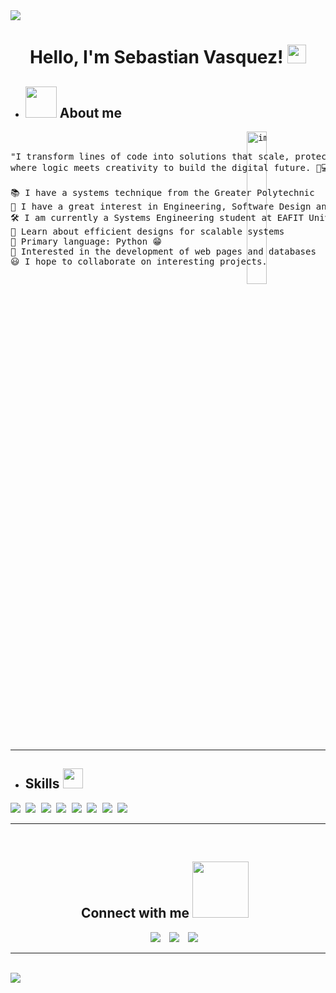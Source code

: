 <!---------------------------------------------------------------------------------------------------------------------------------------------------------------------- -->
<!-- HORIZONTAL DIVIDER(gradiant) -->
<img src="https://user-images.githubusercontent.com/73097560/115834477-dbab4500-a447-11eb-908a-139a6edaec5c.gif">

<!---------------------------------------------------------------------------------------------------------------------------------------------------------------------- -->


<!---------------------------------------------------------------------------------------------------------------------------------------------------------------------- -->
<!-- PRESENTATION TITLE -->
<h1 align="center">
Hello, I'm Sebastian Vasquez!
	<a href="https://github.com/Bouaskaoun" target="_self">
		<img src="https://media.giphy.com/media/hvRJCLFzcasrR4ia7z/giphy.gif" width="30">
	</a>
</h1>
<!---------------------------------------------------------------------------------------------------------------------------------------------------------------------- -->


<!---------------------------------------------------------------------------------------------------------------------------------------------------------------------- -->
<!-- ABOUT ME IMG-->
* <h2><img src = "https://github.com/7oSkaaa/7oSkaaa/blob/main/Images/about_me.gif?raw=true" width = 50px> About me </h2>

<!---------------------------------------------------------------------------------------------------------------------------------------------------------------------- -->

<!---------------------------------------------------------------------------------------------------------------------------------------------------------------------- -->
<!-- TEXT ABOUT ME-->
<pre>
<img  src="https://c.tenor.com/whgQwNlVvNkAAAAi/xero-code.gif" alt="img" width="25%" align='right'/>

"I transform lines of code into solutions that scale, protect and innovate:
where logic meets creativity to build the digital future. 🔐💻✨"
		
📚 I have a systems technique from the Greater Polytechnic
📝 I have a great interest in Engineering, Software Design and cybersecurity
🛠️ I am currently a Systems Engineering student at EAFIT University
🌱 Learn about efficient designs for scalable systems
🌟 Primary language: Python 😁
🚩 Interested in the development of web pages and databases
😃 I hope to collaborate on interesting projects.
<!--  -->
</pre>
<hr>
<!---------------------------------------------------------------------------------------------------------------------------------------------------------------------- -->

<!---------------------------------------------------------------------------------------------------------------------------------------------------------------------- -->
<!-- SKILLS PROGRAMING-->
* <h2> Skills <img src = "https://media2.giphy.com/media/QssGEmpkyEOhBCb7e1/giphy.gif?cid=ecf05e47a0n3gi1bfqntqmob8g9aid1oyj2wr3ds3mg700bl&rid=giphy.gif" width = 32px> </h2>

<pre>
<img src ='https://img.icons8.com/color/48/000000/python.png'/> <img src="https://img.icons8.com/color/48/000000/html-5--v1.png"/> <img src="https://img.icons8.com/color/48/000000/css3.png"/> <img src="https://img.icons8.com/color/48/000000/javascript--v1.png"/> <img src="https://img.icons8.com/officel/48/000000/php-logo.png"/> <img src="https://img.icons8.com/color/48/000000/mysql-logo.png"/> <img src="https://img.icons8.com/color/48/000000/linux.png"/> <img src="https://img.icons8.com/color/48/000000/github.png"/>
</pre>
<hr>
<!---------------------------------------------------------------------------------------------------------------------------------------------------------------------- -->


<!---------------------------------------------------------------------------------------------------------------------------------------------------------------------- -->
<!-- APARTADO DE LOS CANALES PARA CONTACTARME -->
<br/>
<h2 align="center" >Connect with me <img src='https://raw.githubusercontent.com/ShahriarShafin/ShahriarShafin/main/Assets/handshake.gif' width="90px" height="auto" style="margin-right: 10px;"></h2>

<p align="center">
 <div align="center"  class="icons-social" style="margin-left: 10px;">
        <a style="margin-left: 10px;" target="_blank" href="https://github.com/svasquezs1">
	<img src="https://img.icons8.com/doodle/40/000000/github--v1.png"></a>
        <a style="margin-left: 10px;" target="_blank" href="https://www.instagram.com/sebas_11m?igsh=MXZreDU5dGtudGhmNg%3D%3D&utm_source=qr">
	<img src="https://img.icons8.com/doodle/40/000000/instagram-new--v2.png"></a>
	<a style="margin-left: 10px;" target="_blank" href="https://www.icloud.com/00-feston-grumete@icloud.com">
	<img src="https://img.icons8.com/doodle/40/000000/icloud.png"></a>
      </div>
</p>
<hr>
<br>
<!---------------------------------------------------------------------------------------------------------------------------------------------------------------------- -->

<!---------------------------------------------------------------------------------------------------------------------------------------------------------------------- -->

<!--
<div align="center">
<h2 align="center" >Visitors Count</h2>  
<pre>
<p align="center"><img align="center" src="https://profile-counter.glitch.me/{svasquezs1}/count.svg" /></p> 
</pre>
</div>
<hr>
-->
<!---------------------------------------------------------------------------------------------------------------------------------------------------------------------- -->


<!---------------------------------------------------------------------------------------------------------------------------------------------------------------------- -->
<!-- HORIZONTAL DIVIDER(gradiant) -->
<img src="https://user-images.githubusercontent.com/73097560/115834477-dbab4500-a447-11eb-908a-139a6edaec5c.gif">

<!---------------------------------------------------------------------------------------------------------------------------------------------------------------------- -->
